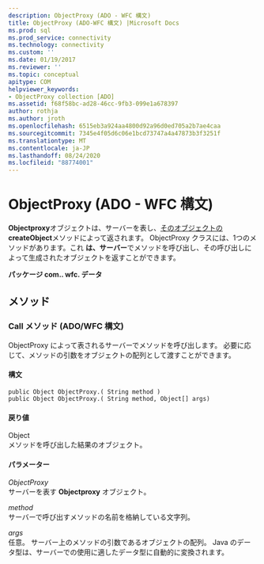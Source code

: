 ```yaml
---
description: ObjectProxy (ADO - WFC 構文)
title: ObjectProxy (ADO-WFC 構文) |Microsoft Docs
ms.prod: sql
ms.prod_service: connectivity
ms.technology: connectivity
ms.custom: ''
ms.date: 01/19/2017
ms.reviewer: ''
ms.topic: conceptual
apitype: COM
helpviewer_keywords:
- ObjectProxy collection [ADO]
ms.assetid: f68f58bc-ad28-46cc-9fb3-099e1a678397
author: rothja
ms.author: jroth
ms.openlocfilehash: 6515eb3a924aa4800d92a96d0ed705a2b7ae4caa
ms.sourcegitcommit: 7345e4f05d6c06e1bcd73747a4a47873b3f3251f
ms.translationtype: MT
ms.contentlocale: ja-JP
ms.lasthandoff: 08/24/2020
ms.locfileid: "88774001"
---
```

# <a name="objectproxy-ado---wfc-syntax"></a>ObjectProxy (ADO - WFC 構文)
**Objectproxy**オブジェクトは、サーバーを表し、[そのオブジェクトの](../rds-api/dataspace-object-rds.md) **createObject**メソッドによって返されます。 ObjectProxy クラスには、1つのメソッドがあります。これ **は、サーバー**でメソッドを呼び出し、その呼び出しによって生成されたオブジェクトを返すことができます。  
  
 **パッケージ com.. wfc. データ**  
  
## <a name="methods"></a>メソッド  
  
### <a name="call-method-adowfc-syntax"></a>Call メソッド (ADO/WFC 構文)  
 ObjectProxy によって表されるサーバーでメソッドを呼び出します。 必要に応じて、メソッドの引数をオブジェクトの配列として渡すことができます。  
  
#### <a name="syntax"></a>構文  
  
```  
public Object ObjectProxy.( String method )  
public Object ObjectProxy.( String method, Object[] args)  
```  
  
#### <a name="returns"></a>戻り値  
 Object  
 メソッドを呼び出した結果のオブジェクト。  
  
#### <a name="parameters"></a>パラメーター  
 *ObjectProxy*  
 サーバーを表す **Objectproxy** オブジェクト。  
  
 *method*  
 サーバーで呼び出すメソッドの名前を格納している文字列。  
  
 *args*  
 任意。 サーバー上のメソッドの引数であるオブジェクトの配列。 Java のデータ型は、サーバーでの使用に適したデータ型に自動的に変換されます。